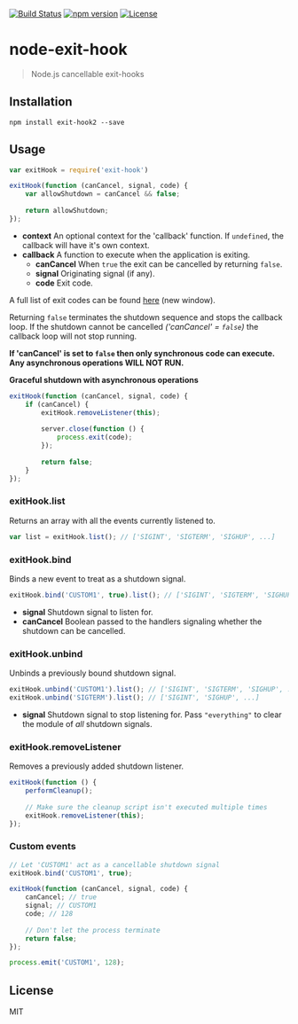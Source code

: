 [![Build Status](https://travis-ci.org/unkelpehr/node-exit-hook.svg?branch=master)](https://travis-ci.org/unkelpehr/node-exit-hook)
[![npm version](https://badge.fury.io/js/exit-hook2.svg)](https://badge.fury.io/js/exit-hook2)
[![License](https://img.shields.io/badge/license-MIT-blue.svg)](LICENSE.md)

# node-exit-hook

> Node.js cancellable exit-hooks



## Installation

```
npm install exit-hook2 --save
```

## Usage

```javascript
var exitHook = require('exit-hook')

exitHook(function (canCancel, signal, code) {
    var allowShutdown = canCancel && false;
    
    return allowShutdown;
});
```

- **context** An optional context for the 'callback' function. If `undefined`, the callback will have it's own context.
- **callback** A function to execute when the application is exiting.
  - **canCancel** When `true` the exit can be cancelled by returning `false`.
  - **signal** Originating signal (if any).
  - **code** Exit code.

A full list of exit codes can be found <a href="https://nodejs.org/api/process.html#process_exit_codes" target="_blank">here</a> (new window).

Returning `false` terminates the shutdown sequence and stops the callback loop. If the shutdown cannot be cancelled _('canCancel' = `false`)_ the callback loop will not stop running.

**If 'canCancel' is set to `false` then only synchronous code can execute. Any asynchronous operations WILL NOT RUN.**

**Graceful shutdown with asynchronous operations**
```javascript
exitHook(function (canCancel, signal, code) {
    if (canCancel) {
        exitHook.removeListener(this);
        
        server.close(function () {
            process.exit(code);
        });
        
        return false;
    }
});
```

### exitHook.list
Returns an array with all the events currently listened to.
```javascript
var list = exitHook.list(); // ['SIGINT', 'SIGTERM', 'SIGHUP', ...]
```

### exitHook.bind
Binds a new event to treat as a shutdown signal.
```javascript
exitHook.bind('CUSTOM1', true).list(); // ['SIGINT', 'SIGTERM', 'SIGHUP', 'CUSTOM1', ...]
```
- **signal** Shutdown signal to listen for.
- **canCancel** Boolean passed to the handlers signaling whether the shutdown can be cancelled.

### exitHook.unbind
Unbinds a previously bound shutdown signal.
```javascript
exitHook.unbind('CUSTOM1').list(); // ['SIGINT', 'SIGTERM', 'SIGHUP', ...]
exitHook.unbind('SIGTERM').list(); // ['SIGINT', 'SIGHUP', ...]
```
- **signal** Shutdown signal to stop listening for. Pass `"everything"` to clear the module of _all_ shutdown signals.

### exitHook.removeListener
Removes a previously added shutdown listener.
```javascript
exitHook(function () {
    performCleanup();
    
    // Make sure the cleanup script isn't executed multiple times
    exitHook.removeListener(this);
});
```

### Custom events
```javascript
// Let 'CUSTOM1' act as a cancellable shutdown signal
exitHook.bind('CUSTOM1', true);

exitHook(function (canCancel, signal, code) {
    canCancel; // true
    signal; // CUSTOM1
    code; // 128
    
    // Don't let the process terminate
    return false;
});

process.emit('CUSTOM1', 128);
```

## License

MIT
